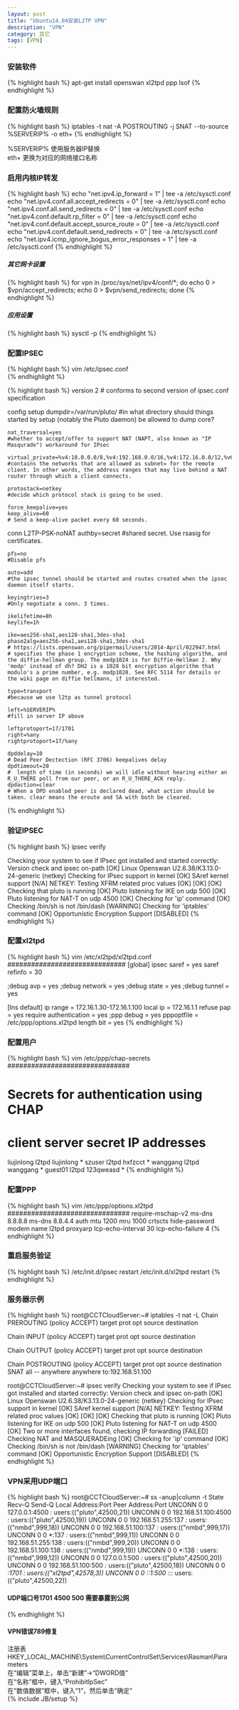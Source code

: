 ```yaml
---
layout: post
title: "Ubuntu14.04安装L2TP VPN"
description: "VPN"
category: 其它
tags: [VPN]
---
```

### 安装软件
{% highlight bash %}
apt-get install openswan xl2tpd ppp lsof
{% endhighlight %}

### 配置防火墙规则
{% highlight bash %}
iptables -t nat -A POSTROUTING -j SNAT --to-source %SERVERIP% -o eth+
{% endhighlight %}

%SERVERIP%  使用服务器IP替换 <br/>
eth+  更换为对应的网络接口名称


### 启用内核IP转发
{% highlight bash %}
echo "net.ipv4.ip_forward = 1" |  tee -a /etc/sysctl.conf
echo "net.ipv4.conf.all.accept_redirects = 0" |  tee -a /etc/sysctl.conf
echo "net.ipv4.conf.all.send_redirects = 0" |  tee -a /etc/sysctl.conf
echo "net.ipv4.conf.default.rp_filter = 0" |  tee -a /etc/sysctl.conf
echo "net.ipv4.conf.default.accept_source_route = 0" |  tee -a /etc/sysctl.conf
echo "net.ipv4.conf.default.send_redirects = 0" |  tee -a /etc/sysctl.conf
echo "net.ipv4.icmp_ignore_bogus_error_responses = 1" |  tee -a /etc/sysctl.conf
{% endhighlight %}
##### 其它网卡设置
{% highlight bash %}
for vpn in /proc/sys/net/ipv4/conf/*; do echo 0 > $vpn/accept_redirects; echo 0 > $vpn/send_redirects; done
{% endhighlight %}
##### 应用设置
{% highlight bash %}
sysctl -p
{% endhighlight %}
### 配置IPSEC
{% highlight bash %}
vim /etc/ipsec.conf  
{% endhighlight %}

{% highlight bash %}
version 2 # conforms to second version of ipsec.conf specification

config setup
    dumpdir=/var/run/pluto/
    #in what directory should things started by setup (notably the Pluto daemon) be allowed to dump core?

    nat_traversal=yes
    #whether to accept/offer to support NAT (NAPT, also known as "IP Masqurade") workaround for IPsec

    virtual_private=%v4:10.0.0.0/8,%v4:192.168.0.0/16,%v4:172.16.0.0/12,%v6:fd00::/8,%v6:fe80::/10
    #contains the networks that are allowed as subnet= for the remote client. In other words, the address ranges that may live behind a NAT router through which a client connects.

    protostack=netkey
    #decide which protocol stack is going to be used.

    force_keepalive=yes
    keep_alive=60
    # Send a keep-alive packet every 60 seconds.

conn L2TP-PSK-noNAT
    authby=secret
    #shared secret. Use rsasig for certificates.

    pfs=no
    #Disable pfs

    auto=add
    #the ipsec tunnel should be started and routes created when the ipsec daemon itself starts.

    keyingtries=3
    #Only negotiate a conn. 3 times.

    ikelifetime=8h
    keylife=1h

    ike=aes256-sha1,aes128-sha1,3des-sha1
    phase2alg=aes256-sha1,aes128-sha1,3des-sha1
    # https://lists.openswan.org/pipermail/users/2014-April/022947.html
    # specifies the phase 1 encryption scheme, the hashing algorithm, and the diffie-hellman group. The modp1024 is for Diffie-Hellman 2. Why 'modp' instead of dh? DH2 is a 1028 bit encryption algorithm that modulo's a prime number, e.g. modp1028. See RFC 5114 for details or the wiki page on diffie hellmann, if interested.

    type=transport
    #because we use l2tp as tunnel protocol

    left=%SERVERIP%
    #fill in server IP above

    leftprotoport=17/1701
    right=%any
    rightprotoport=17/%any

    dpddelay=10
    # Dead Peer Dectection (RFC 3706) keepalives delay
    dpdtimeout=20
    #  length of time (in seconds) we will idle without hearing either an R_U_THERE poll from our peer, or an R_U_THERE_ACK reply.
    dpdaction=clear
    # When a DPD enabled peer is declared dead, what action should be taken. clear means the eroute and SA with both be cleared. 
{% endhighlight %}
### 验证IPSEC
{% highlight bash %}
ipsec verify

Checking your system to see if IPsec got installed and started correctly:
Version check and ipsec on-path                                 [OK]
Linux Openswan U2.6.38/K3.13.0-24-generic (netkey)
Checking for IPsec support in kernel                            [OK]
 SAref kernel support                                           [N/A]
 NETKEY:  Testing XFRM related proc values                      [OK]
    [OK]
    [OK]
Checking that pluto is running                                  [OK]
 Pluto listening for IKE on udp 500                             [OK]
 Pluto listening for NAT-T on udp 4500                          [OK]
Checking for 'ip' command                                       [OK]
Checking /bin/sh is not /bin/dash                               [WARNING]
Checking for 'iptables' command                                 [OK]
Opportunistic Encryption Support                                [DISABLED]
{% endhighlight %}

### 配置xl2tpd
{% highlight bash %}
vim /etc/xl2tpd/xl2tpd.conf  
##############################
[global]
ipsec saref = yes
saref refinfo = 30

;debug avp = yes
;debug network = yes
;debug state = yes
;debug tunnel = yes

[lns default]
ip range = 172.16.1.30-172.16.1.100
local ip = 172.16.1.1
refuse pap = yes
require authentication = yes
;ppp debug = yes
pppoptfile = /etc/ppp/options.xl2tpd
length bit = yes
{% endhighlight %}

### 配置用户
{% highlight bash %}
vim /etc/ppp/chap-secrets 
###############################
# Secrets for authentication using CHAP
# client        server  secret                  IP addresses
liujinlong      l2tpd   liujinlong                      *
szuser          l2tpd   hxfzcct                 *
wanggang        l2tpd   wanggang                *
guest01         l2tpd   123qweasd               *
{% endhighlight %}

### 配置PPP
{% highlight bash %}
vim /etc/ppp/options.xl2tpd
###############################
require-mschap-v2
ms-dns 8.8.8.8
ms-dns 8.8.4.4
auth
mtu 1200
mru 1000
crtscts
hide-password
modem
name l2tpd
proxyarp
lcp-echo-interval 30
lcp-echo-failure 4
{% endhighlight %}

### 重启服务验证
{% highlight bash %}
/etc/init.d/ipsec restart 
/etc/init.d/xl2tpd restart
{% endhighlight %}

### 服务器示例
{% highlight bash %}
root@CCTCloudServer:~# iptables -t nat -L
Chain PREROUTING (policy ACCEPT)
target     prot opt source               destination         

Chain INPUT (policy ACCEPT)
target     prot opt source               destination         

Chain OUTPUT (policy ACCEPT)
target     prot opt source               destination         

Chain POSTROUTING (policy ACCEPT)
target     prot opt source               destination         
SNAT       all  --  anywhere             anywhere             to:192.168.51.100

root@CCTCloudServer:~# ipsec verify
Checking your system to see if IPsec got installed and started correctly:
Version check and ipsec on-path                                 [OK]
Linux Openswan U2.6.38/K3.13.0-24-generic (netkey)
Checking for IPsec support in kernel                            [OK]
 SAref kernel support                                           [N/A]
 NETKEY:  Testing XFRM related proc values                      [OK]
        [OK]
        [OK]
Checking that pluto is running                                  [OK]
 Pluto listening for IKE on udp 500                             [OK]
 Pluto listening for NAT-T on udp 4500                          [OK]
Two or more interfaces found, checking IP forwarding            [FAILED]
Checking NAT and MASQUERADEing                                  [OK]
Checking for 'ip' command                                       [OK]
Checking /bin/sh is not /bin/dash                               [WARNING]
Checking for 'iptables' command                                 [OK]
Opportunistic Encryption Support                                [DISABLED]
{% endhighlight %}

### VPN采用UDP端口
{% highlight bash %}
root@CCTCloudServer:~# ss -anup|column -t 
State   Recv-Q  Send-Q  Local                Address:Port  Peer                        Address:Port
UNCONN  0       0       127.0.0.1:4500       *:*           users:(("pluto",42500,21))
UNCONN  0       0       192.168.51.100:4500  *:*           users:(("pluto",42500,19))
UNCONN  0       0       192.168.51.255:137   *:*           users:(("nmbd",999,18))
UNCONN  0       0       192.168.51.100:137   *:*           users:(("nmbd",999,17))
UNCONN  0       0       *:137                *:*           users:(("nmbd",999,11))
UNCONN  0       0       192.168.51.255:138   *:*           users:(("nmbd",999,20))
UNCONN  0       0       192.168.51.100:138   *:*           users:(("nmbd",999,19))
UNCONN  0       0       *:138                *:*           users:(("nmbd",999,12))
UNCONN  0       0       127.0.0.1:500        *:*           users:(("pluto",42500,20))
UNCONN  0       0       192.168.51.100:500   *:*           users:(("pluto",42500,18))
UNCONN  0       0       *:1701               *:*           users:(("xl2tpd",42578,3))
UNCONN  0       0       ::1:500              :::*          users:(("pluto",42500,22))
#### UDP端口号1701 4500 500 需要暴露到公网
{% endhighlight %}

#### VPN错误789修复

注册表 HKEY_LOCAL_MACHINE\System\CurrentControlSet\Services\Rasman\Parameters <br/>
在“编辑”菜单上，单击“新建”->“DWORD值” <br/>
在“名称”框中，键入“ProhibitIpSec” <br/>
在“数值数据”框中，键入“1”，然后单击“确定” <br/>
{% include JB/setup %}
